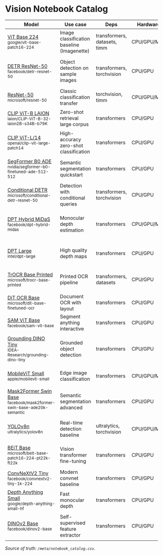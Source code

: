 # Vision Notebook Catalog

| Model | Use case | Deps | Hardware | RAM | Notes | Notebook | Code |
|---|---|---|---|---|---|---|---|
| [ViT Base 224](https://huggingface.co/google/vit-base-patch16-224)<br><sub>google/vit-base-patch16-224</sub> | Image classification baseline (Imagenette) | transformers, datasets, timm | CPU/GPU/MLX | 4–8GB | Simple fine-tune; CPU okay; MPS expected | vision/vision_notebooks/vision-01-vit-base-224.ipynb | 🖥️ [ViT image classification (Imagenette)](https://github.com/huggingface/notebooks/blob/main/examples/image_classification.ipynb) |
| [DETR ResNet-50](https://huggingface.co/facebook/detr-resnet-50)<br><sub>facebook/detr-resnet-50</sub> | Object detection on sample images | transformers, torchvision | CPU/GPU | 8–16GB | GPU recommended; CPU slow; MPS expected; check license | vision/vision_notebooks/vision-02-detr-resnet-50.ipynb | 🖥️ [CLIP zero-shot classification](https://github.com/huggingface/notebooks/blob/main/examples/zero_shot_image_classification.ipynb) |
| [ResNet-50](https://huggingface.co/microsoft/resnet-50)<br><sub>microsoft/resnet-50</sub> | Classic classification transfer | torchvision, timm | CPU/GPU/MLX | 4–8GB | Great for benchmarking augmentations | vision/vision_notebooks/vision-03-resnet-50.ipynb | 🖥️ [CLIP retrieval (text↔image)](https://github.com/huggingface/notebooks/blob/main/examples/image_text_retrieval.ipynb) |
| [CLIP ViT-B LAION](https://huggingface.co/laion/CLIP-ViT-B-32-laion2B-s34B-b79K)<br><sub>laion/CLIP-ViT-B-32-laion2B-s34B-b79K</sub> | Zero-shot retrieval large corpus | transformers | CPU/GPU | 4–8GB | Needs fp16 on GPU; license review: LAION | vision/vision_notebooks/vision-04-clip-vit-b-laion.ipynb | 🖥️ [DETR object detection (COCO-style)](https://github.com/huggingface/notebooks/blob/main/examples/object_detection.ipynb) |
| [CLIP ViT-L/14](https://huggingface.co/openai/clip-vit-large-patch14)<br><sub>openai/clip-vit-large-patch14</sub> | High-accuracy zero-shot classification | transformers | CPU/GPU | 8–16GB | Heavy on CPU; prefer GPU; license review | vision/vision_notebooks/vision-05-clip-vit-l-14.ipynb | 🖥️ [SegFormer semantic segmentation](https://github.com/huggingface/notebooks/blob/main/examples/semantic_segmentation.ipynb) |
| [SegFormer B0 ADE](https://huggingface.co/nvidia/segformer-b0-finetuned-ade-512-512)<br><sub>nvidia/segformer-b0-finetuned-ade-512-512</sub> | Semantic segmentation quickstart | transformers | CPU/GPU | 8–16GB | Resize inputs carefully; MIT license | vision/vision_notebooks/vision-06-segformer-b0-ade.ipynb | 🚀 [Mask2Former segmentation (HF example)](https://colab.research.google.com/github/huggingface/notebooks/blob/main/examples/vision_mask2former.ipynb) |
| [Conditional DETR](https://huggingface.co/microsoft/conditional-detr-resnet-50)<br><sub>microsoft/conditional-detr-resnet-50</sub> | Detection with conditional queries | transformers, torchvision | CPU/GPU | 8–16GB | Tune for small objects; add eval script | vision/vision_notebooks/vision-07-conditional-detr.ipynb | 🚀 [SAM – Segment Anything demo](https://colab.research.google.com/github/facebookresearch/segment-anything/blob/main/notebooks/automatic_mask_generator_example.ipynb) |
| [DPT Hybrid MiDaS](https://huggingface.co/facebook/dpt-hybrid-midas)<br><sub>facebook/dpt-hybrid-midas</sub> | Monocular depth estimation | transformers | CPU/GPU/MLX | 8–16GB | Use fp16 on GPU; good for robotics | vision/vision_notebooks/vision-08-dpt-hybrid-midas.ipynb | 🚀 [GroundingDINO open-vocabulary detection](https://colab.research.google.com/github/IDEA-Research/GroundingDINO/blob/main/demo/GroundingDINO_Demo.ipynb) |
| [DPT Large](https://huggingface.co/intel/dpt-large)<br><sub>intel/dpt-large</sub> | High quality depth maps | transformers | CPU/GPU | 16–32GB | Memory heavy; crop inputs; Apache-2.0 | vision/vision_notebooks/vision-09-dpt-large.ipynb | 🚀 [TrOCR OCR (printed text)](https://colab.research.google.com/github/huggingface/notebooks/blob/main/examples/ocr.ipynb) |
| [TrOCR Base Printed](https://huggingface.co/microsoft/trocr-base-printed)<br><sub>microsoft/trocr-base-printed</sub> | Printed OCR pipeline | transformers, datasets | CPU/GPU | 4–8GB | Needs pillow + sentencepiece; MIT | vision/vision_notebooks/vision-10-trocr-base-printed.ipynb | 🚀 [Donut document understanding (OCR-free)](https://colab.research.google.com/github/clovaai/donut/blob/master/demo.ipynb) |
| [DiT OCR Base](https://huggingface.co/microsoft/dit-base-finetuned-ocr)<br><sub>microsoft/dit-base-finetuned-ocr</sub> | Document OCR with layout | transformers | CPU/GPU | 8–16GB | Enable fp16; license review: MIT | vision/vision_notebooks/vision-11-dit-ocr-base.ipynb | 🚀 [DPT / MiDaS depth estimation](https://colab.research.google.com/github/isl-org/MiDaS/blob/master/notebooks/midas.ipynb) |
| [SAM ViT Base](https://huggingface.co/facebook/sam-vit-base)<br><sub>facebook/sam-vit-base</sub> | Segment anything interactive | transformers | CPU/GPU | 16–32GB | Large prompts; license review: SAM | vision/vision_notebooks/vision-12-sam-vit-base.ipynb | 🚀 [Depth-Anything HF demo notebook](https://colab.research.google.com/github/LiheYoung/Depth-Anything/blob/main/notebooks/depth_anything_v2_demo.ipynb) |
| [Grounding DINO Tiny](https://huggingface.co/IDEA-Research/grounding-dino-tiny)<br><sub>IDEA-Research/grounding-dino-tiny</sub> | Grounded object detection | transformers | CPU/GPU | 8–16GB | Requires grounding tokens; license review: Apache-2.0 | vision/vision_notebooks/vision-13-grounding-dino-tiny.ipynb | 🚀 [Pose estimation with MMPose + HF datasets](https://colab.research.google.com/github/open-mmlab/mmpose/blob/main/demo/MMPose_Tutorial.ipynb) |
| [MobileViT Small](https://huggingface.co/apple/mobilevit-small)<br><sub>apple/mobilevit-small</sub> | Edge image classification | transformers | CPU/GPU/MLX | <4GB | Great on mobile; MIT license | vision/vision_notebooks/vision-14-mobilevit-small.ipynb | 🖥️ [Image feature extraction (ViT as encoder)](https://github.com/huggingface/notebooks/blob/main/examples/image_feature_extraction.ipynb) |
| [Mask2Former Swin Base](https://huggingface.co/facebook/mask2former-swin-base-ade20k-semantic)<br><sub>facebook/mask2former-swin-base-ade20k-semantic</sub> | Semantic segmentation advanced | transformers | CPU/GPU | 16–32GB | Prefer GPU; add sliding window | vision/vision_notebooks/vision-15-mask2former-swin-base.ipynb | 🚀 [BLIP image–text retrieval](https://colab.research.google.com/github/salesforce/BLIP/blob/main/notebooks/demo.ipynb) |
| [YOLOv8n](https://huggingface.co/ultralytics/yolov8n)<br><sub>ultralytics/yolov8n</sub> | Real-time detection baseline | ultralytics, torchvision | CPU/GPU/MLX | 4–8GB | Export to ONNX easily; AGPL license review | vision/vision_notebooks/vision-16-yolov8n.ipynb | 🚀 [LayoutLMv3 document layout tasks](https://colab.research.google.com/github/huggingface/notebooks/blob/main/examples/layoutlmv3_document_ai.ipynb) |
| [BEiT Base](https://huggingface.co/microsoft/beit-base-patch16-224-pt22k-ft22k)<br><sub>microsoft/beit-base-patch16-224-pt22k-ft22k</sub> | Vision transformer fine-tuning | transformers | CPU/GPU | 8–16GB | Strong baseline; needs data aug | vision/vision_notebooks/vision-17-beit-base.ipynb | 🚀 [Owl-ViT open-vocabulary detection](https://colab.research.google.com/github/google-research/scenic/blob/main/scenic/projects/owl_vit/notebooks/OWLv2_demo.ipynb) |
| [ConvNeXtV2 Tiny](https://huggingface.co/facebook/convnextv2-tiny-1k-224)<br><sub>facebook/convnextv2-tiny-1k-224</sub> | Modern convnet baseline | transformers | CPU/GPU | 4–8GB | Fast inference; record top-1 | vision/vision_notebooks/vision-18-convnextv2-tiny.ipynb | 🚀 [Florence-2 zero-shot vision tasks](https://colab.research.google.com/github/microsoft/Florence-2/blob/main/notebooks/florence2_demo.ipynb) |
| [Depth Anything Small](https://huggingface.co/google/depth-anything-small-hf)<br><sub>google/depth-anything-small-hf</sub> | Fast monocular depth | transformers | CPU/GPU | 4–8GB | Runs on MPS; great for AR | vision/vision_notebooks/vision-19-depth-anything-small.ipynb | 🚀 [Vision fine-tune with timm + HF](https://colab.research.google.com/github/huggingface/notebooks/blob/main/examples/vision_timm_finetune.ipynb) |
| [DINOv2 Base](https://huggingface.co/facebook/dinov2-base)<br><sub>facebook/dinov2-base</sub> | Self-supervised feature extractor | transformers | CPU/GPU | 8–16GB | Use for retrieval; MIT license | vision/vision_notebooks/vision-20-dinov2-base.ipynb | 🖥️ [Diffusers image generation quickstart](https://github.com/huggingface/notebooks/blob/main/diffusers/stable_diffusion/stable_diffusion_intro.ipynb) |

_Source of truth: `/meta/notebook_catalog.csv`._
